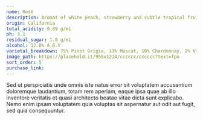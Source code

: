 ```yaml
---
name: Rosé
description: Aromas of white peach, strawberry and subtle tropical fruit overlaying accents of crisp grapefruit and red apple.
origin: California
total_acidity: 0.89 g/mL
ph: 3.1
residual_sugar: 1.8 g/mL
alcohol: 12.0% A.B.V
varietal_breakdown: 75% Pinot Grigio, 13% Muscat, 10% Chardonnay, 2% Viognier
image_path: https://placehold.it/959x1214/cccccc/cccccc?text=fpo
sort_order: 5
purchase_link:
---
```


Sed ut perspiciatis unde omnis iste natus error sit voluptatem accusantium doloremque laudantium, totam rem aperiam, eaque ipsa quae ab illo inventore veritatis et quasi architecto beatae vitae dicta sunt explicabo. Nemo enim ipsam voluptatem quia voluptas sit aspernatur aut odit aut fugit, sed quia consequuntur.